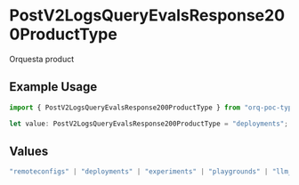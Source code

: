 # PostV2LogsQueryEvalsResponse200ProductType

Orquesta product

## Example Usage

```typescript
import { PostV2LogsQueryEvalsResponse200ProductType } from "orq-poc-typescript-multi-env-version/models/operations";

let value: PostV2LogsQueryEvalsResponse200ProductType = "deployments";
```

## Values

```typescript
"remoteconfigs" | "deployments" | "experiments" | "playgrounds" | "llm_evaluator" | "knowledge" | "router" | "workflows"
```